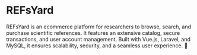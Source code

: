 # REFsYard
REFsYard is an ecommerce platform for researchers to browse, search, and purchase scientific references. It features an extensive catalog, secure transactions, and user account management. Built with Vue.js, Laravel, and MySQL, it ensures scalability, security, and a seamless user experience. 🚀
